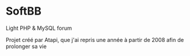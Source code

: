 # SoftBB
Light PHP &amp; MySQL forum 

Projet créé par Atapi, que j'ai repris une année à partir de 2008 afin de prolonger sa vie
